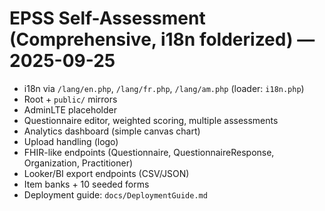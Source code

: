 # EPSS Self-Assessment (Comprehensive, i18n folderized) — 2025-09-25

- i18n via `/lang/en.php`, `/lang/fr.php`, `/lang/am.php` (loader: `i18n.php`)
- Root + `public/` mirrors
- AdminLTE placeholder
- Questionnaire editor, weighted scoring, multiple assessments
- Analytics dashboard (simple canvas chart)
- Upload handling (logo)
- FHIR-like endpoints (Questionnaire, QuestionnaireResponse, Organization, Practitioner)
- Looker/BI export endpoints (CSV/JSON)
- Item banks + 10 seeded forms
- Deployment guide: `docs/DeploymentGuide.md`
